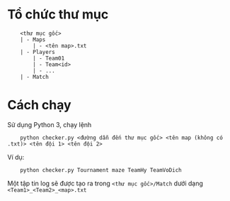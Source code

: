 ﻿# Tổ chức thư mục

```
	<thư mục gốc>
	| - Maps
		| - <tên map>.txt
	| - Players
		| - Team01
		| - Team<id>
		| - ...
	| - Match
```

# Cách chạy

Sử dụng Python 3, chạy lệnh

```
	python checker.py <đường dẫn đến thư mục gốc> <tên map (không có .txt)> <tên đội 1> <tên đội 2>
```

Ví dụ:
```
	python checker.py Tournament maze TeamHy TeamVoDich
```

Một tập tin log sẽ được tạo ra trong ```<thư mục gốc>/Match``` dưới dạng ```<Team1>_<Team2>_<map>.txt```